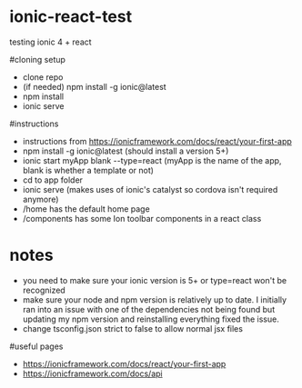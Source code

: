 # ionic-react-test

testing ionic 4 + react

#cloning setup

- clone repo
- (if needed) npm install -g ionic@latest
- npm install
- ionic serve

#instructions

- instructions from https://ionicframework.com/docs/react/your-first-app
- npm install -g ionic@latest (should install a version 5+)
- ionic start myApp blank --type=react (myApp is the name of the app, blank is whether a template or not)
- cd to app folder
- ionic serve (makes uses of ionic's catalyst so cordova isn't required anymore)
- /home has the default home page
- /components has some Ion toolbar components in a react class

# notes

- you need to make sure your ionic version is 5+ or type=react won't be recognized
- make sure your node and npm version is relatively up to date. I initially ran into an issue with one of the dependencies not being found but updating my npm version and reinstalling everything fixed the issue.
- change tsconfig.json strict to false to allow normal jsx files

#useful pages

- https://ionicframework.com/docs/react/your-first-app
- https://ionicframework.com/docs/api

